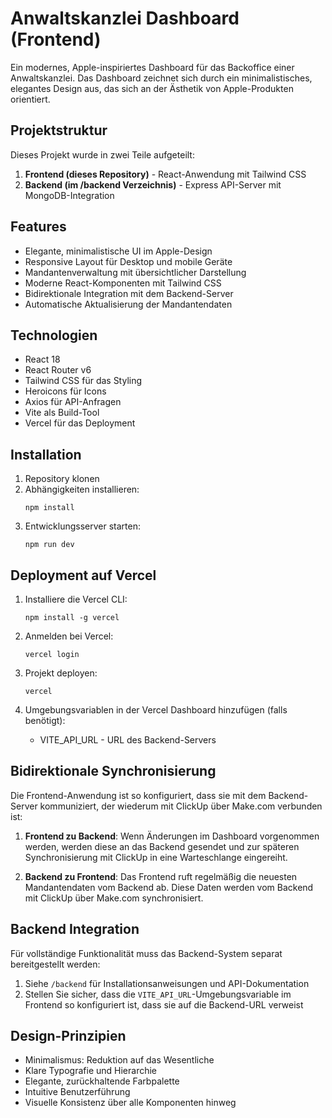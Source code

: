 # Anwaltskanzlei Dashboard (Frontend)

Ein modernes, Apple-inspiriertes Dashboard für das Backoffice einer Anwaltskanzlei. Das Dashboard zeichnet sich durch ein minimalistisches, elegantes Design aus, das sich an der Ästhetik von Apple-Produkten orientiert.

## Projektstruktur

Dieses Projekt wurde in zwei Teile aufgeteilt:

1. **Frontend (dieses Repository)** - React-Anwendung mit Tailwind CSS
2. **Backend (im /backend Verzeichnis)** - Express API-Server mit MongoDB-Integration

## Features

- Elegante, minimalistische UI im Apple-Design
- Responsive Layout für Desktop und mobile Geräte
- Mandantenverwaltung mit übersichtlicher Darstellung
- Moderne React-Komponenten mit Tailwind CSS
- Bidirektionale Integration mit dem Backend-Server
- Automatische Aktualisierung der Mandantendaten

## Technologien

- React 18
- React Router v6
- Tailwind CSS für das Styling
- Heroicons für Icons
- Axios für API-Anfragen
- Vite als Build-Tool
- Vercel für das Deployment

## Installation

1. Repository klonen
2. Abhängigkeiten installieren:
   ```
   npm install
   ```
3. Entwicklungsserver starten:
   ```
   npm run dev
   ```

## Deployment auf Vercel

1. Installiere die Vercel CLI:
   ```
   npm install -g vercel
   ```

2. Anmelden bei Vercel:
   ```
   vercel login
   ```

3. Projekt deployen:
   ```
   vercel
   ```

4. Umgebungsvariablen in der Vercel Dashboard hinzufügen (falls benötigt):
   - VITE_API_URL - URL des Backend-Servers

## Bidirektionale Synchronisierung

Die Frontend-Anwendung ist so konfiguriert, dass sie mit dem Backend-Server kommuniziert, der wiederum mit ClickUp über Make.com verbunden ist:

1. **Frontend zu Backend**: Wenn Änderungen im Dashboard vorgenommen werden, werden diese an das Backend gesendet und zur späteren Synchronisierung mit ClickUp in eine Warteschlange eingereiht.

2. **Backend zu Frontend**: Das Frontend ruft regelmäßig die neuesten Mandantendaten vom Backend ab. Diese Daten werden vom Backend mit ClickUp über Make.com synchronisiert.

## Backend Integration

Für vollständige Funktionalität muss das Backend-System separat bereitgestellt werden:

1. Siehe `/backend` für Installationsanweisungen und API-Dokumentation
2. Stellen Sie sicher, dass die `VITE_API_URL`-Umgebungsvariable im Frontend so konfiguriert ist, dass sie auf die Backend-URL verweist

## Design-Prinzipien

- Minimalismus: Reduktion auf das Wesentliche
- Klare Typografie und Hierarchie
- Elegante, zurückhaltende Farbpalette
- Intuitive Benutzerführung
- Visuelle Konsistenz über alle Komponenten hinweg